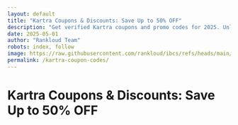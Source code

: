```yaml
---
layout: default
title: "Kartra Coupons & Discounts: Save Up to 50% OFF"
description: "Get verified Kartra coupons and promo codes for 2025. Unlock huge discounts on Kartra and unlock Kartra Free Trial!"
date: 2025-05-01
author: "Rankloud Team"
robots: index, follow
image: https://raw.githubusercontent.com/rankloud/ibcs/refs/heads/main/images/kartra/kartra-image.webp
permalink: /kartra-coupon-codes/
---
```



# Kartra Coupons & Discounts: Save Up to 50% OFF

